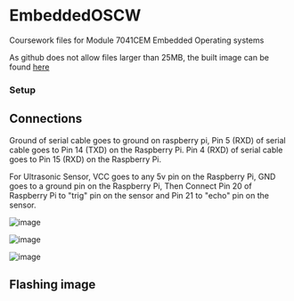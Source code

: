 # EmbeddedOSCW
Coursework files for Module 7041CEM Embedded Operating systems

As github does not allow files larger than 25MB, the built image can be found [here](https://livecoventryac-my.sharepoint.com/:f:/g/personal/shaikhm17_uni_coventry_ac_uk/ErEe6ZIdEslAl6O0qSce0rAB6AuFlu8z_8qVrNcaU5hC2A?e=zlCtbB)


### Setup

## Connections

Ground of serial cable goes to ground on raspberry pi, Pin 5 (RXD) of serial cable goes to Pin 14 (TXD) on the Raspberry Pi. 
Pin 4 (RXD) of serial cable goes to Pin 15 (RXD) on the Raspberry Pi.

For Ultrasonic Sensor, VCC goes to any 5v pin on the Raspberry Pi, GND goes to a ground pin on the Raspberry Pi,
Then Connect Pin 20 of Raspberry Pi to "trig" pin on the sensor and Pin 21 to "echo" pin on the sensor.


![image](https://user-images.githubusercontent.com/48800555/197344068-9a4035ad-dd8b-4c30-b584-be406fbc7a33.png)

![image](https://user-images.githubusercontent.com/48800555/197344082-f62ebc7e-b314-4fd8-98cf-96e32a9c0da5.png)

![image](https://user-images.githubusercontent.com/48800555/197344967-ba23378b-2f26-431b-9dda-37079f53cc19.png)


## Flashing image
